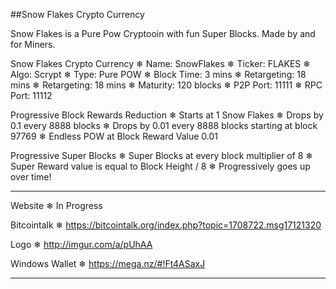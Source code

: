 ##Snow Flakes Crypto Currency

Snow Flakes is a Pure Pow Cryptooin with fun Super Blocks. Made by and for Miners.

Snow Flakes Crypto Currency
❄ Name: SnowFlakes
❄ Ticker: FLAKES
❄ Algo: Scrypt
❄ Type: Pure POW
❄ Block Time: 3 mins
❄ Retargeting: 18 mins
❄ Retargeting: 18 mins
❄ Maturity: 120 blocks
❄ P2P Port: 11111
❄ RPC Port: 11112

Progressive Block Rewards Reduction
❄ Starts at 1 Snow Flakes
❄ Drops by 0.1 every 8888 blocks
❄ Drops by 0.01 every 8888 blocks starting at block 97769
❄ Endless POW at Block Reward Value 0.01

Progressive Super Blocks
❄ Super Blocks at every block multiplier of 8
❄ Super Reward value is equal to Block Height / 8
❄ Progressively goes up over time!

------------------------------------------

Website
❄ In Progress

Bitcointalk
❄ https://bitcointalk.org/index.php?topic=1708722.msg17121320

Logo
❄ http://imgur.com/a/pUhAA

Windows Wallet
❄ https://mega.nz/#!Ft4ASaxJ

------------------------------------------